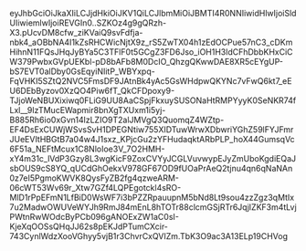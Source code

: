 eyJhbGciOiJkaXIiLCJjdHkiOiJKV1QiLCJlbmMiOiJBMTI4R0NNIiwidHlwIjoiSldUIiwiemlwIjoiREVGIn0..SZKOz4g9gQRzh-X3.pUcvDM8cfw_ziKVaiQ9svFdfja-nbk4_aOBbNA4I1kZsRHCWicNjtX9z_rS5ZwTX04h1zEdOCPue57nC3_cDKmHihnN11FQsJHqJyBYa5C3TFlF0t5GCgZ3FD6Jso_iOH1H3ldCFhDbbKHxCiCW379PwbxGVpUEKbl-pD8bAFb8M0DcIO_QhzgQKwwDAE8XR5cEYgUP-bS7EVT0alDby0GsEqyiNIitP_WBYxpq-FqVHKI5SZtQ2NVC5FmsDF9JAtnBk4yAc5GsWHdpwQKYNc7vFwQ6kt7_eEU6DEbByzov0XzQO4Piw6fT_QkCFDpoxy9-TJjoWeNBUXixiwq0FLiG9UU8AaCSpjFkxuySUSONaHtRMPYyyK0SeNKR74fLxl__9lzTMucEWapmir8bnXgTXUxm1i5yj-B885Rh6io0xGvn14lzLZIO9T2alJMVgQ3QuomqZ4WZtp-EF4DsExCUWjWSvsSvH1DPEGNtiw755XIDTuwWrwXDbwriYGhZ59lFYJFmrJUeEVItHBGtB7a04w4J1sxz_KPjcGu2zYFHudaqktARbPLP_hoX44GumsqVc6F51a_NEFtMcux1C8NloIoe3V_7O2HMH-xY4m31c_lVdP3Gzy8L3wgKicF9ZoxCVYyJCGLVuvwypEJyZmUboKgdiEQaJsbOUS9cS8YQ_qUCdGhOekxV978GF67OD9fUOaPrAeQ2tjnu4qn6qNaNAn0z7eI5PgmoKWVK8QysFyZB2fg4qzweARM-06cWT53Wv69r_Xtw7GZf4LQPEgotckl4sRO-MlD1rPpEFmN1LfBiD0WsWF7i3bPZZRpauupnM5bNd8Lt9sou4zzZgz3qMtIx7u2MadwOWUVeWYJh9RmJ84mEnL8hTOTr88clcmGSjRTr6JqjIZKF3m4tLvjPWtnRwWOdcByPCb096gANOExZW1aC0sI-KjeXqOOSsQHqJJ62s8pEKJdPTumCXcir-743CynlWdzXooVGhyy5vjB1r3ChvrCxQVIZm.TbK3O9ac3A13ELp19CHVog
